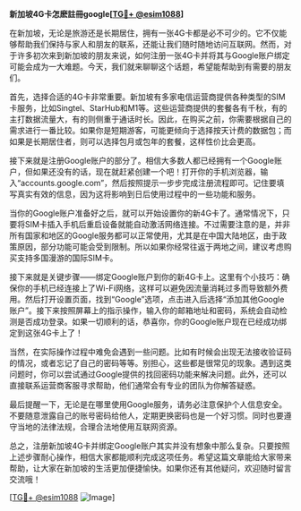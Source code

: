 **新加坡4G卡怎麽註冊google[[TG💪+ @esim1088](https://t.me/s/esim1088)]**

在新加坡，无论是旅游还是长期居住，拥有一张4G卡都是必不可少的。它不仅能够帮助我们保持与家人和朋友的联系，还能让我们随时随地访问互联网。然而，对于许多初次来到新加坡的朋友来说，如何注册一张4G卡并将其与Google账户绑定可能会成为一大难题。今天，我们就来聊聊这个话题，希望能帮助到有需要的朋友们。

首先，选择合适的4G卡非常重要。新加坡有多家电信运营商提供各种类型的SIM卡服务，比如Singtel、StarHub和M1等。这些运营商提供的套餐各有千秋，有的主打数据流量大，有的则侧重于通话时长。因此，在购买之前，你需要根据自己的需求进行一番比较。如果你是短期游客，可能更倾向于选择按天计费的数据包；而如果是长期居住者，则可以选择包月或包年的套餐，这样性价比会更高。

接下来就是注册Google账户的部分了。相信大多数人都已经拥有一个Google账户，但如果还没有的话，现在就赶紧创建一个吧！打开你的手机浏览器，输入“accounts.google.com”，然后按照提示一步步完成注册流程即可。记住要填写真实有效的信息，因为这将影响到日后使用过程中的一些功能和服务。

当你的Google账户准备好之后，就可以开始设置你的新4G卡了。通常情况下，只要将SIM卡插入手机后重启设备就能自动激活网络连接。不过需要注意的是，并非所有国家和地区的Google服务都可以正常使用，尤其是在中国大陆地区，由于政策原因，部分功能可能会受到限制。所以如果你经常往返于两地之间，建议考虑购买支持多国漫游的国际SIM卡。

接下来就是关键步骤——绑定Google账户到你的新4G卡上。这里有个小技巧：确保你的手机已经连接上了Wi-Fi网络，这样可以避免因流量消耗过多而导致额外费用。然后打开设置页面，找到“Google”选项，点击进入后选择“添加其他Google账户”。接下来按照屏幕上的指示操作，输入你的邮箱地址和密码，系统会自动检测是否成功登录。如果一切顺利的话，恭喜你，你的Google账户现在已经成功绑定到这张4G卡上了！

当然，在实际操作过程中难免会遇到一些问题。比如有时候会出现无法接收验证码的情况，或者忘记了自己的密码等等。别担心，这些都是很常见的现象。遇到这类问题时，你可以尝试通过Google提供的找回密码功能来解决问题。此外，还可以直接联系运营商客服寻求帮助，他们通常会有专业的团队为你解答疑惑。

最后提醒一下，无论是在哪里使用Google服务，请务必注意保护个人信息安全。不要随意泄露自己的账号密码给他人，定期更换密码也是一个好习惯。同时也要遵守当地的法律法规，合理合法地使用互联网资源。

总之，注册新加坡4G卡并绑定Google账户其实并没有想象中那么复杂。只要按照上述步骤耐心操作，相信大家都能顺利完成这项任务。希望这篇文章能给大家带来帮助，让大家在新加坡的生活更加便捷愉快。如果你还有其他疑问，欢迎随时留言交流哦！

[[TG💪+ @esim1088](https://t.me/s/esim1088) ![Image](https://i.postimg.cc/4NQfJmqS/Snipaste-2025-05-13-00-14-12.png)]